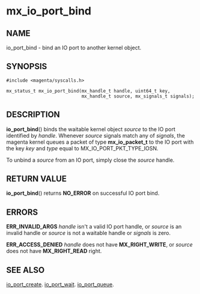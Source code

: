 # mx_io_port_bind

## NAME

io_port_bind - bind an IO port to another kernel object.

## SYNOPSIS

```
#include <magenta/syscalls.h>

mx_status_t mx_io_port_bind(mx_handle_t handle, uint64_t key,
                            mx_handle_t source, mx_signals_t signals);
```

## DESCRIPTION

**io_port_bind**() binds the waitable kernel object *source* to the IO port
identified by *handle*. Whenever *source* signals match any of *signals*, the
magenta kernel queues a packet of type **mx_io_packet_t** to the IO port with
the key *key* and *type* equal to MX_IO_PORT_PKT_TYPE_IOSN.

To unbind a *source* from an IO port, simply close the *source* handle.

## RETURN VALUE

**io_port_bind**() returns **NO_ERROR** on successful IO port bind.

## ERRORS

**ERR_INVALID_ARGS**  *handle* isn't a valid IO port handle, or *source* is an
invalid handle or *source* is not a waitable handle or *signals* is zero.

**ERR_ACCESS_DENIED** *handle* does not have **MX_RIGHT_WRITE**, or *source*
does not have **MX_RIGHT_READ** right.

## SEE ALSO

[io_port_create](io_port_create.md).
[io_port_wait](io_port_wait.md).
[io_port_queue](io_port_queue.md).
